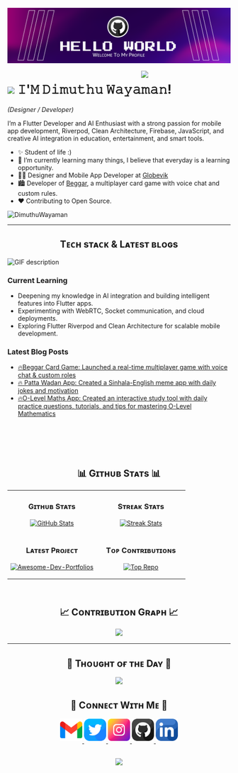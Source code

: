 <!--Banner-->
![Dimuthu Wayaman Banner Image](./banner.png)

<!--Night Owl image-->
<div>
  <img align="right" width="40%" src="https://owlbertsio-resized.s3.amazonaws.com/Popper.psd.full.png">
</div>

<!--Header Name-->
# <img src="https://emojis.slackmojis.com/emojis/images/1531849430/4246/blob-sunglasses.gif?1531849430" width="30"/> 𝙸'𝙼 𝙳𝚒𝚖𝚞𝚝𝚑𝚞 𝚆𝚊𝚢𝚊𝚖𝚊𝚗! 
*(Designer / Developer)*
<br /> 

<!--Start Intro-->               
<p align="left">I’m a Flutter Developer and AI Enthusiast with a strong passion for mobile app development, Riverpod, Clean Architecture, Firebase, JavaScript, and creative AI integration in education, entertainment, and smart tools. </p>

- ✨ Student of life :)
- 🌱 I’m currently learning many things, I believe that everyday is a learning opportunity.
- 💁‍♂️ Designer and Mobile App Developer at [Globevik](https://globevik.com/)
- 🏙 Developer of [Beggar](https://playbeggar.online/), a multiplayer card game with voice chat and custom rules.
- ❤ Contributing to Open Source.
<!--End Intro-->

<!--Profile Count Badge-->
<p align="left">
  <img src="https://komarev.com/ghpvc/?username=DimuthuWayaman&label=Profile%20views&color=770677&style=for-the-badge&logo=star" alt="DimuthuWayaman" style="padding-right:20px;" />
</p>

---


<!--Languages and Tools Section-->       
<h2 align="center">Tᴇᴄʜ sᴛᴀᴄᴋ & Lᴀᴛᴇsᴛ ʙʟᴏɢs</h2> 
<picture>
  <source media="(prefers-color-scheme: dark)" srcset="./Skills_Animation_Dark.gif">
  <source media="(prefers-color-scheme: light)" srcset="./Skills_Animation_White.gif">
  <img align="left" alt="GIF description" src="./Skills_Animation_White.gif">
</picture>
<br />

<h3 align="left">Current Learning</h3>
<ul align="left">
  <li>Deepening my knowledge in AI integration and building intelligent features into Flutter apps.</li>
  <li>Experimenting with WebRTC, Socket communication, and cloud deployments.</li>
  <li>Exploring Flutter Riverpod and Clean Architecture for scalable mobile development.</li>
</ul>
  
<h3 align="left">Latest Blog Posts</h3>
<ul align="left">
  <li><a href="https://play.google.com/store/apps/details?id=com.globevik.beggar&pcampaignid=web_share">🔥Beggar Card Game: Launched a real-time multiplayer game with voice chat & custom roles</a></li>
  <li><a href="https://play.google.com/store/apps/details?id=com.wcreation.vadan&pcampaignid=web_share">🔥 Patta Wadan App: Created a Sinhala-English meme app with daily jokes and motivation</a></li>
  <li><a href="https://play.google.com/store/apps/details?id=com.wcreation.ordinarylevel&pcampaignid=web_share">🔥O-Level Maths App: Created an interactive study tool with daily practice questions, tutorials, and tips for mastering O-Level Mathematics</a></li>
</ul>
<br />
<br />
<br />
<br />


<!--Trophies Section  
<h2 align="center">🏆 Gɪᴛʜᴜʙ Tʀᴏᴘʜɪᴇs 🏆</h2>
<p align="center">
  <a href="https://github.com/DimuthuWayaman">
    <picture>
      <source media="(prefers-color-scheme: dark)" srcset="https://github-profile-trophy.vercel.app/?username=DimuthuWayaman&no-bg=true&row=2&column=6&margin-w=20&margin-h=20&theme=monokai">
      <source media="(prefers-color-scheme: light)" srcset="https://github-profile-trophy.vercel.app/?username=DimuthuWayaman&no-bg=true&row=2&column=6&margin-w=20&margin-h=20">
      <img alt="GitHub Trophies" src="https://github-profile-trophy.vercel.app/?username=DimuthuWayaman&no-bg=true&no-frame=true&row=2&column=6&margin-w=20&margin-h=20">
    </picture>
  </a>
</p>

<br />--> 

<!--Github stats Table--> 
<h2 align="center">📊 Gɪᴛʜᴜʙ Sᴛᴀᴛs 📊</h2>

<table width="100%">
  <tr>
    <td width="50%">
      <h3 align="center"><strong>Gɪᴛʜᴜʙ Sᴛᴀᴛs</strong></h3>
      <p align="center">
        <a href="https://github.com/DimuthuWayaman">
          <img align="center" src="https://github-readme-stats.vercel.app/api?username=DimuthuWayaman&count_private=true&show_icons=true&theme=nightowl&bg_color=0,000000,441350&title_color=c56a90&text_color=ffffff&rank_icon=github&hide=prs,issues,contribs&show=reviews,prs_merged,prs_merged_percentage" alt="GitHub Stats" />
        </a>
      </p>
</td>
   <td width="50%">
      <h3 align="center"><strong>Sᴛʀᴇᴀᴋ Sᴛᴀᴛs</strong></h3>
      <p align="center">
        <a href="https://github.com/DimuthuWayaman">
          <img align="center" src="https://streak-stats.demolab.com?user=DimuthuWayaman&theme=nightowl&background=0,000000,441350&fire=ffeb95&ring=ffeb95&sideNums=ffffff&sideLabels=ffffff&dates=c56a90&currStreakNum=ffffff" alt="Streak Stats" />
        </a>
      </p>
    </td>
  </tr>
  <tr>
    <td width="50%">
      <h3 align="center"><strong>Lᴀᴛᴇsᴛ Pʀᴏᴊᴇᴄᴛ</strong></h3>
      <p align="center">
        <a href="https://github.com/DimuthuWayaman/have_to_do">
          <img align="center" width="470" src="https://github-readme-stats.vercel.app/api/pin/?username=DimuthuWayaman&repo=Animated-Contact-Form&theme=nightowl&show_owner=true&bg_color=0,000000,441350&title_color=c56a90&text_color=ffffff" alt="Awesome-Dev-Portfolios" />
        </a>
      </p>
    </td>
    <td width="50%">
      <h3 align="center"><strong>Tᴏᴘ Cᴏɴᴛʀɪʙᴜᴛɪᴏɴs</strong></h3>
      <p align="center">
        <a href="https://github.com/DimuthuWayaman">
          <img align="center" src="https://github-contributor-stats.vercel.app/api?username=DimuthuWayaman&limit=2&theme=nightowl&show_owner=true&combine_all_yearly_contributions=false&bg_color=0,000000,441350&title_color=c56a90&text_color=ffffff" alt="Top Repo" />
        </a>
      </p>
    </td>
  </tr>
</table>
<br />

<!--Contribution Graph-->
<h2 align="center">📈 Cᴏɴᴛʀɪʙᴜᴛɪᴏɴ Gʀᴀᴘʜ 📈</h2>
<div align="center">
    <img src="https://github-readme-activity-graph.vercel.app/graph?username=DimuthuWayaman&bg_color=220a28&&color=ffffff&line=c56a90&point=ffeb95&area=false&hide_border=false" border-radius="15">
</div>

---

<!--Dynamic Quote card updates everyday at 12 PM--> 
<h2 align="center">🌟 Tʜᴏᴜɢʜᴛ ᴏғ ᴛʜᴇ Dᴀʏ 🌟</h2>

































































































<!--STARTS_HERE_QUOTE_CARD-->
<p align="center">
    <img src="https://readme-daily-quotes.vercel.app/api?author=Seneca&quote=To%20bear%20trials%20with%20a%20calm%20mind%20robs%20misfortune%20of%20its%20strength%20and%20burden.&theme=dark&bg_color=220a28&author_color=ffeb95&accent_color=c56a90">
</p>
<!--ENDS_HERE_QUOTE_CARD-->


































































































<!--Contact Section--> 

<h2 align="center">🤝 Cᴏɴɴᴇᴄᴛ Wɪᴛʜ Mᴇ 🤝 </h2>
<div align="center">
  
<a href="mailto:dimuthuwayaman@gmail.com" target="_blank">
<img src="./gmail.png" width=50 height=50 alt="dimuthuwayaman@gmail.com" style="margin-bottom: 5px;" />
</a>

<a href="https://x.com/DimuthuWayaman" target="_blank">
<img src="./twitter.png" width=50 height=50 alt="kiran__a__n" style="margin-bottom: 5px;" />
</a>

<a href="https://www.instagram.com/dimuthuwayaman" target="_blank">
<img src="./instagram.png" width=50 height=50 alt="kiran_a_n" style="margin-bottom: 5px;" />
</a>

<a href="https://www.github.com/DimuthuWayaman" target="_blank">
<img src="./github.png" width=50 height=50 alt="Kiran1689" style="margin-bottom: 5px;" />
</a>

<a href="https://www.linkedin.com/in/dimuthuwayaman/" target="_blank">
<img src="./linkedin.png" width=50 height=50 alt="linkedin" style="margin-bottom: 5px;" />
</a>

</div>
<br/>

<!--Buy me a coffee-->
<!--div align="center">
<a href="https://www.buymeacoffee.com/Kiran1689" target="_blank"><img src="https://cdn.buymeacoffee.com/buttons/v2/default-yellow.png" alt="Buy Me A Coffee" style="height: 40px !important;width: 200px !important;" ></a>
</div-->


<!--Footer--> 
<p align="center">
  <img src="https://capsule-render.vercel.app/api?type=waving&color=gradient&height=80&section=footer"/>
</p>


